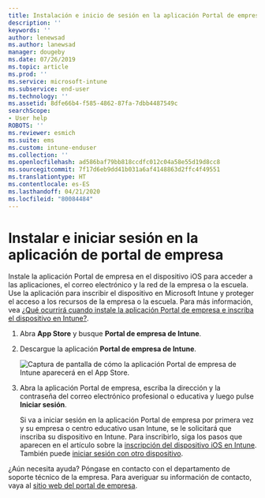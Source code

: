```yaml
---
title: Instalación e inicio de sesión en la aplicación Portal de empresa para iOS | Microsoft Docs
description: ''
keywords: ''
author: lenewsad
ms.author: lanewsad
manager: dougeby
ms.date: 07/26/2019
ms.topic: article
ms.prod: ''
ms.service: microsoft-intune
ms.subservice: end-user
ms.technology: ''
ms.assetid: 8dfe66b4-f585-4862-87fa-7dbb4487549c
searchScope:
- User help
ROBOTS: ''
ms.reviewer: esmich
ms.suite: ems
ms.custom: intune-enduser
ms.collection: ''
ms.openlocfilehash: ad586baf79bb818ccdfc012c04a58e55d19d8cc8
ms.sourcegitcommit: 7f17d6eb9dd41b031a6af4148863d2ffc4f49551
ms.translationtype: HT
ms.contentlocale: es-ES
ms.lasthandoff: 04/21/2020
ms.locfileid: "80084484"
---
```

# <a name="install-and-sign-in-to-the-company-portal-app"></a>Instalar e iniciar sesión en la aplicación de portal de empresa

Instale la aplicación Portal de empresa en el dispositivo iOS para acceder a las aplicaciones, el correo electrónico y la red de la empresa o la escuela. Use la aplicación para inscribir el dispositivo en Microsoft Intune y proteger el acceso a los recursos de la empresa o la escuela. Para más información, vea [¿Qué ocurrirá cuando instale la aplicación Portal de empresa e inscriba el dispositivo en Intune?](what-happens-if-you-install-the-company-portal-app-and-enroll-your-device-in-intune-ios.md).

1. Abra **App Store** y busque **Portal de empresa de Intune**.

2. Descargue la aplicación **Portal de empresa de Intune**.

    ![Captura de pantalla de cómo la aplicación Portal de empresa de Intune aparecerá en el App Store.](./media/cp-ios-redesign-after-1904.PNG)  

3. Abra la aplicación Portal de empresa, escriba la dirección y la contraseña del correo electrónico profesional o educativa y luego pulse **Iniciar sesión**.

    Si va a iniciar sesión en la aplicación Portal de empresa por primera vez y su empresa o centro educativo usan Intune, se le solicitará que inscriba su dispositivo en Intune. Para inscribirlo, siga los pasos que aparecen en el artículo sobre la [inscripción del dispositivo iOS en Intune](enroll-your-device-in-intune-ios.md). También puede [iniciar sesión con otro dispositivo](https://docs.microsoft.com/mem/intune/user-help/sign-in-to-the-company-portal#sign-in-from-another-device).

¿Aún necesita ayuda? Póngase en contacto con el departamento de soporte técnico de la empresa. Para averiguar su información de contacto, vaya al [sitio web del portal de empresa](https://go.microsoft.com/fwlink/?linkid=2010980).

